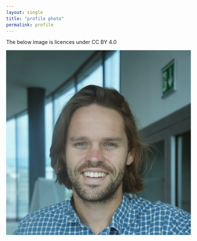 ```yaml
---
layout: single
title: "profile photo"
permalink: profile
---
```


The below image is licences under CC BY 4.0

<img src="/assets/images/PROFILE.JPG">

